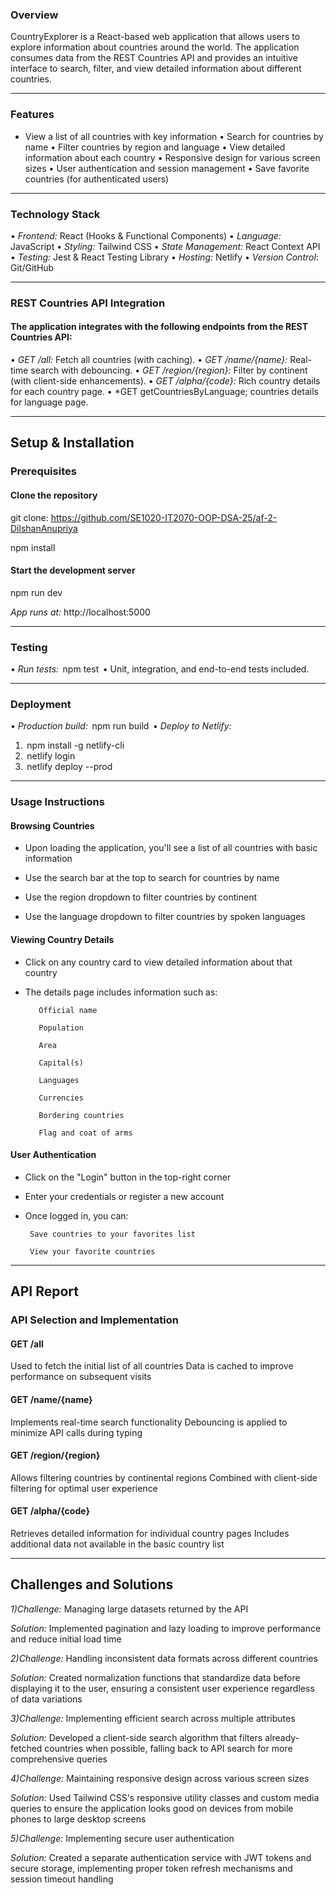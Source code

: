 

###  Overview

CountryExplorer is a React-based web application that allows users to explore information about countries around the world. The application consumes data from the REST Countries API and provides an intuitive interface to search, filter, and view detailed information about different countries.


---

###  Features

-  View a list of all countries with key information
•⁠  ⁠Search for countries by name
•⁠  ⁠Filter countries by region and language
•⁠  ⁠View detailed information about each country
•⁠  ⁠Responsive design for various screen sizes
•⁠  ⁠User authentication and session management
•⁠  ⁠Save favorite countries (for authenticated users)


---

### Technology Stack

•⁠  ⁠*Frontend:* React (Hooks & Functional Components)
•⁠  ⁠*Language:* JavaScript
•⁠  ⁠*Styling:* Tailwind CSS
•⁠  ⁠*State Management:* React Context API
•⁠  ⁠*Testing:* Jest & React Testing Library
•⁠  ⁠*Hosting:* Netlify
•⁠  ⁠*Version Control*: Git/GitHub

---

###  REST Countries API Integration
#### The application integrates with the following endpoints from the REST Countries API:

•⁠  ⁠*GET /all:* Fetch all countries (with caching).
•⁠  ⁠*GET /name/{name}:* Real-time search with debouncing.
•⁠  ⁠*GET /region/{region}:* Filter by continent (with client-side enhancements).
•⁠  ⁠*GET /alpha/{code}:* Rich country details for each country page.
•⁠  ⁠*GET getCountriesByLanguage; countries details for language page.

---

## Setup & Installation
### Prerequisites


#### Clone the repository
git clone: https://github.com/SE1020-IT2070-OOP-DSA-25/af-2-DilshanAnupriya


npm install


#### Start the development server
npm run dev


*App runs at:* http://localhost:5000

---

### Testing

•⁠  ⁠*Run tests:* ⁠ npm test ⁠
•⁠  ⁠Unit, integration, and end-to-end tests included.

---

###  Deployment

•⁠  ⁠*Production build:* ⁠ npm run build ⁠
•⁠  ⁠*Deploy to Netlify:*  
  1. ⁠ npm install -g netlify-cli ⁠  
  2. ⁠ netlify login ⁠  
  3. ⁠ netlify deploy --prod ⁠

---


###  Usage Instructions

#### Browsing Countries

  -  Upon loading the application, you'll see a list of all countries with basic information
    
  -  Use the search bar at the top to search for countries by name
    
  -  Use the region dropdown to filter countries by continent
    
  -  Use the language dropdown to filter countries by spoken languages

#### Viewing Country Details
  -  Click on any country card to view detailed information about that country
    
  -  The details page includes information such as:

            Official name
            
            Population
            
            Area
            
            Capital(s)
            
            Languages
            
            Currencies
            
            Bordering countries
            
            Flag and coat of arms

#### User Authentication
  -  Click on the "Login" button in the top-right corner
    
  -  Enter your credentials or register a new account
    
  -  Once logged in, you can:

          Save countries to your favorites list
          
          View your favorite countries


---
## API Report
### API Selection and Implementation


#### GET /all

Used to fetch the initial list of all countries
Data is cached to improve performance on subsequent visits

#### GET /name/{name}

Implements real-time search functionality
Debouncing is applied to minimize API calls during typing

#### GET /region/{region}

Allows filtering countries by continental regions
Combined with client-side filtering for optimal user experience

#### GET /alpha/{code}

Retrieves detailed information for individual country pages
Includes additional data not available in the basic country list


---
## Challenges and Solutions

*1)Challenge:* Managing large datasets returned by the API

  *Solution:* Implemented pagination and lazy loading to improve performance and reduce initial load time


*2)Challenge:* Handling inconsistent data formats across different countries

*Solution:* Created normalization functions that standardize data before displaying it to the user, ensuring a consistent user experience regardless of data variations


*3)Challenge:* Implementing efficient search across multiple attributes

*Solution:* Developed a client-side search algorithm that filters already-fetched countries when possible, falling back to API search for more comprehensive queries


*4)Challenge:* Maintaining responsive design across various screen sizes

*Solution:* Used Tailwind CSS's responsive utility classes and custom media queries to ensure the application looks good on devices from mobile phones to large desktop screens


*5)Challenge:* Implementing secure user authentication

*Solution:* Created a separate authentication service with JWT tokens and secure storage, implementing proper token refresh mechanisms and session timeout handling
